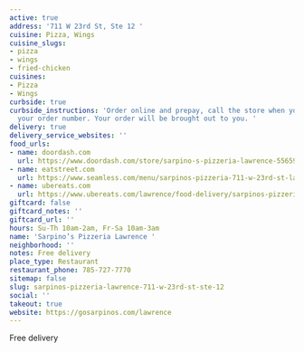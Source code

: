 ```yaml
---
active: true
address: '711 W 23rd St, Ste 12 '
cuisine: Pizza, Wings
cuisine_slugs:
- pizza
- wings
- fried-chicken
cuisines:
- Pizza
- Wings
curbside: true
curbside_instructions: 'Order online and prepay, call the store when you arrive with
  your order number. Your order will be brought out to you. '
delivery: true
delivery_service_websites: ''
food_urls:
- name: doordash.com
  url: https://www.doordash.com/store/sarpino-s-pizzeria-lawrence-556594/en-US
- name: eatstreet.com
  url: https://www.seamless.com/menu/sarpinos-pizzeria-711-w-23rd-st-lawrence/414249
- name: ubereats.com
  url: https://www.ubereats.com/lawrence/food-delivery/sarpinos-pizzeria-711-w-23rd-st/klsK8vOhSS2wJC97GzohLw
giftcard: false
giftcard_notes: ''
giftcard_url: ''
hours: Su-Th 10am-2am, Fr-Sa 10am-3am
name: 'Sarpino’s Pizzeria Lawrence '
neighborhood: ''
notes: Free delivery
place_type: Restaurant
restaurant_phone: 785-727-7770
sitemap: false
slug: sarpinos-pizzeria-lawrence-711-w-23rd-st-ste-12
social: ''
takeout: true
website: https://gosarpinos.com/lawrence
---
```


Free delivery